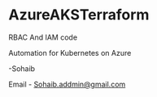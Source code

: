 # AzureAKSTerraform
RBAC And IAM code 

Automation for Kubernetes on Azure

-Sohaib 

Email - Sohaib.addmin@gmail.com
